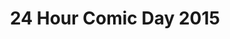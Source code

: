 ---
layout: story
title: 24 Hour Comic Day 2015
image: /assets/24hcd15/24hcdp
imageType: .png
pageNumber: 7
baseurl: /other/24hcd15/24hcd15
numPages: 24
origin: other.html
---